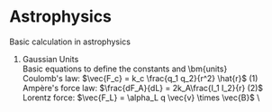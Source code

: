 # Astrophysics
Basic calculation in astrophysics
1. Gaussian Units \
   Basic equations to define the constants and \bm{units} \
   Coulomb's law: $\vec{F_c} = k_c \frac{q_1 q_2}{r^2} \hat{r}$   (1) \
   Ampère's force law: $\frac{dF_A}{dL} = 2k_A\frac{I_1 I_2}{r} (2)$  \
   Lorentz force: $\vec{F_L} = \alpha_L q \vec{v} \times \vec{B}$  \
   
